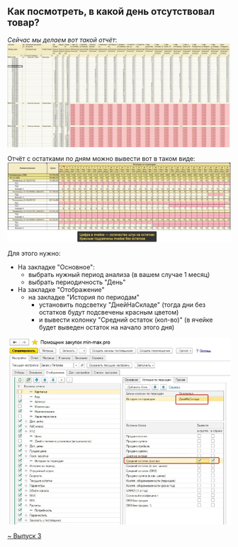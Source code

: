 ## Как посмотреть, в какой день отсутствовал товар?

*Сейчас мы делаем вот такой отчёт*:
![](_attachments/Пример%20отчета%20с%20остатками%20по%20дням%20в%201с%2020210804095902.png)


Отчёт с остатками по дням можно вывести вот в таком виде:
![](_attachments/Остатки%20по%20дням%20в%20min-max.pro%2020210804095947.png)

Для этого нужно:
- На закладке "Основное":
	- выбрать нужный период анализа (в вашем случае 1 месяц)
	- выбрать периодичность "День"
- На закладке "Отображение"
	- на закладке "История по периодам"
		- установить подсветку "ДнейНаСкладе" (тогда дни без остатков будут подсвечены красным цветом)
		- и вывести колонку "Средний остаток (кол-во)" (в ячейке будет выведен остаток на начало этого дня)

![](_attachments/Настройки%20для%20остатков%20по%20дням%2020210804100336.png)

[~ Выпуск 3](~%20Выпуск%203.md)